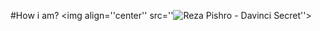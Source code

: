 #How i am?
<img align=''center'' src=''![Reza Pishro - Davinci Secret](https://github.com/Mahan-javadi/Mahan-javadi/assets/155832393/7033bc72-07c2-4e1b-b036-d13ee3ac3f96)''>


